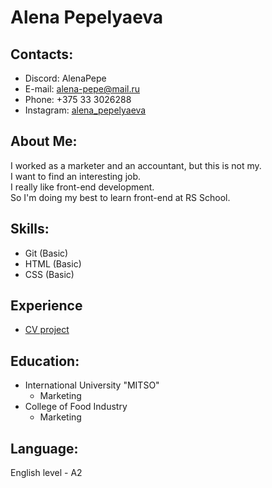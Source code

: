 # Alena Pepelyaeva
## **Contacts:**<br>
* Discord: AlenaPepe <br>
* E-mail: alena-pepe@mail.ru <br>
* Phone: +375 33 3026288 <br>
* Instagram: [alena_pepelyaeva](https://www.instagram.com/invites/contact/?i=1cpgigwvzxnb0&utm_content=rz6p2e "My instagram") <br>
## **About Me:**<br>
I worked as a marketer and an accountant, but this is not my.<br>
I want to find an interesting job.<br>
I really like front-end development.<br>
So I'm doing my best to learn front-end at RS School.<br>
## **Skills:**<br>
+ Git (Basic)<br>
+ HTML (Basic)<br>
+ CSS (Basic)<br>
## **Experience**<br>
- [CV project](https://AlenaPePe.github.io/rsschool-cv/cv "My CV")
## **Education:**<br>
* International University "MITSO"<br>
  - Marketing<br>
* College of Food Industry
  - Marketing<br>
## **Language:**<br>
English level - A2<br>